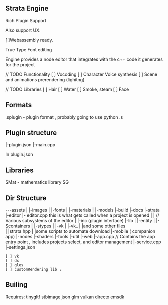 
## Strata Engine

Rich Plugin Support 

Also support UX.


[ ]Webassembly ready.

True Type Font editing

Engine provides a node editor that integrates with the c++ code it generates for the project

// TODO Functionality
[ ] Vocoding
[ ] Character Voice synthesis
[ ] Scene and animations prerendering (lighitng)



// TODO Libraries
[ ] Hair
[ ] Water
[ ] Smoke, steam
[ ] Face
## Formats
.splugin - plugin format , probably going to use python 
.s

## Plugin structure

|-plugin.json
|-main.cpp

In plugin.json

## Libraries
SMat - mathematics library
SG


## Dir Structure
---assets
|   |-images
|   |-fonts
|   |-materials
|   |-models
|-build 
|-docs
|-strata
    |-editor
    |- editor.cpp this is what gets called when a project is opened
    |
    |  // Various subsystems of the editor
    |
|-inc (plugin interface)
|-lib
|   |-entity
|   |-Scontainers
|   |-stypes
|   |-vk
|   |-vk_
|   |and some other files\
|   |strata.hpp
|   |some scripts to automate download
|-mobile ( companion app)
|-nodes
|-shaders
|-tools
|-util
|-web
|-app.cpp // Contains the app entry point , includes projects select, and editor management
|-service.cpp
|-settings.json



    [ ] vk
    [ ] dx
    [ ] gles
    [ ] customRendering lib ; 


## Builing
Requires:
tinygltf 
    stbimage
    json
glm
vulkan
directx
emsdk
